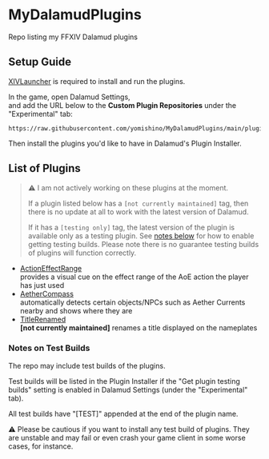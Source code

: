 # MyDalamudPlugins

Repo listing my FFXIV Dalamud plugins


## Setup Guide

[XIVLauncher](https://goatcorp.github.io/) is required to install and run the plugins.

In the game, open Dalamud Settings,  
and add the URL below to the __Custom Plugin Repositories__ under the "Experimental" tab:
```
https://raw.githubusercontent.com/yomishino/MyDalamudPlugins/main/plugins.json
```

Then install the plugins you'd like to have in Dalamud's Plugin Installer.


## List of Plugins

> :warning: I am not actively working on these plugins at the moment.
> 
> If a plugin listed below has a `[not currently maintained]` tag, then there is no update at all to work with the latest version of Dalamud.
> 
> If it has a `[testing only]` tag, the latest version of the plugin is available only as a testing plugin.
> See [notes below](#notes-on-test-builds) for how to enable getting testing builds.
> Please note there is no guarantee testing builds of plugins will function correctly.

- [ActionEffectRange](https://github.com/yomishino/FFXIVActionEffectRange)  
    provides a visual cue on the effect range of the AoE action the player has just used
- [AetherCompass](https://github.com/yomishino/FFXIVAetherCompass)  
    automatically detects certain objects/NPCs such as Aether Currents nearby and shows where they are
- [TitleRenamed](https://github.com/yomishino/FFXIVTitleRenamed)  
    **[not currently maintained]** renames a title displayed on the nameplates


### Notes on Test Builds

The repo may include test builds of the plugins.

Test builds will be listed in the Plugin Installer 
if the "Get plugin testing builds" setting is enabled in Dalamud Settings
(under the "Experimental" tab).

All test builds have "\[TEST\]" appended at the end of the plugin name.

:warning: Please be cautious if you want to install any test build of plugins.
They are unstable and may fail or even crash your game client in some worse cases, for instance.
